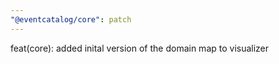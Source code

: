 ```yaml
---
"@eventcatalog/core": patch
---
```


feat(core): added inital version of the domain map to visualizer
